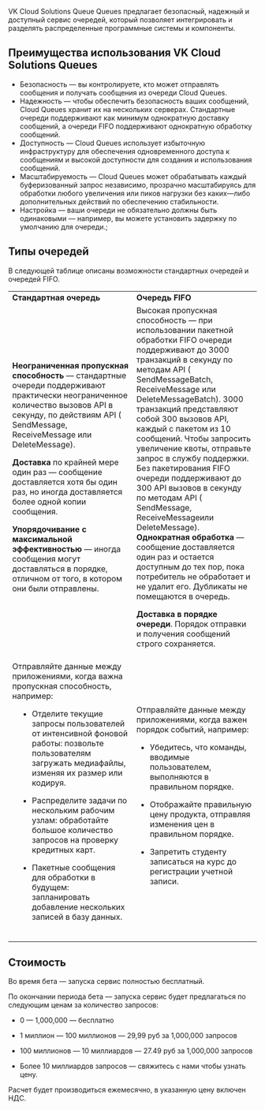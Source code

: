 VK Cloud Solutions Queue Queues предлагает безопасный, надежный и доступный сервис очередей, который позволяет интегрировать и разделять распределенные программные системы и компоненты.

## Преимущества использования VK Cloud Solutions Queues

*   Безопасность — вы контролируете, кто может отправлять сообщения и получать сообщения из очереди Cloud Queues.
*   Надежность — чтобы обеспечить безопасность ваших сообщений, Cloud Queues хранит их на нескольких серверах. Стандартные очереди поддерживают как минимум однократную доставку сообщений, а очереди FIFO поддерживают однократную обработку сообщений.
*   Доступность — Cloud Queues использует избыточную инфраструктуру для обеспечения одновременного доступа к сообщениям и высокой доступности для создания и использования сообщений.
*   Масштабируемость — Cloud Queues может обрабатывать каждый буферизованный запрос независимо, прозрачно масштабируясь для обработки любого увеличения или пиков нагрузки без каких—либо дополнительных действий по обеспечению стабильности.
*   Настройка — ваши очереди не обязательно должны быть одинаковыми — например, вы можете установить задержку по умолчанию для очереди.;

## Типы очередей

В следующей таблице описаны возможности стандартных очередей и очередей FIFO.

<table style="width: 100%;">
   <tbody>
      <tr>
         <td style="width: 50%; background—color: rgb(239, 239, 239);"><strong>Стандартная очередь</strong></td>
         <td style="width: 50%; background—color: rgb(239, 239, 239);"><strong>Очередь FIFO</strong></td>
      </tr>
      <tr>
         <td style="width: 50.0000%;">
            <p style="margin: 0px 0px 1em; padding: 0px; line—height: 1.5em;"><strong>Неограниченная пропускная способность</strong> — стандартные очереди поддерживают практически неограниченное количество вызовов API в секунду, по действиям API ( SendMessage, ReceiveMessage или DeleteMessage).</p>
            <p style="margin: 1em 0px; padding: 0px; line—height: 1.5em;"><strong>Доставка&nbsp;</strong>по крайней мере один раз — сообщение доставляется хотя бы один раз, но иногда доставляется более одной копии сообщения.</p>
            <p style="margin: 1em 0px 0px; padding: 0px; line—height: 1.5em;"><strong>Упорядочивание с максимальной эффективностью</strong> — иногда сообщения могут доставляться в порядке, отличном от того, в котором они были отправлены.</p>
            <br>
         </td>
         <td style="width: 50.0000%;">
            <span style="text—decoration—thickness: initial; text—decoration—style: initial; text—decoration—color: initial;">Высокая пропускная</span> способность — при использовании пакетной обработки FIFO очереди поддерживают до 3000 транзакций в секунду по методам API ( <span style="text—decoration—thickness: initial; text—decoration—style: initial; text—decoration—color: initial;">SendMessageBatch</span>, <span style="text—decoration—thickness: initial; text—decoration—style: initial; text—decoration—color: initial;">ReceiveMessage&nbsp;</span>или <span style="text—decoration—thickness: initial; text—decoration—style: initial; text—decoration—color: initial;">DeleteMessageBatch</span>). 3000 транзакций представляют собой 300 вызовов API, каждый с пакетом из 10 сообщений. Чтобы запросить увеличение квоты, отправьте запрос в службу поддержки. Без пакетирования FIFO очереди поддерживают до 300 API вызовов в секунду по методам API ( <span style="text—decoration—thickness: initial; text—decoration—style: initial; text—decoration—color: initial;">SendMessage</span>, <span style="text—decoration—thickness: initial; text—decoration—style: initial; text—decoration—color: initial;">ReceiveMessage</span>или <span style="text—decoration—thickness: initial; text—decoration—style: initial; text—decoration—color: initial;">DeleteMessage</span>).
            <p style="margin: 0px 0px 1em; padding: 0px; line—height: 1.5em;"><strong>Однократная обработка</strong> — сообщение доставляется один раз и остается доступным до тех пор, пока потребитель не обработает и не удалит его. Дубликаты не помещаются в очередь.</p>
            <p style="margin: 1em 0px 0px; padding: 0px; line—height: 1.5em;"><strong>Доставка в порядке очереди</strong>. Порядок отправки и получения сообщений строго сохраняется.</p>
            <br>
         </td>
      </tr>
      <tr>
         <td style="width: 50.0000%;">
            <p style="margin: 0px 0px 1em; padding: 0px; line—height: 1.5em;">Отправляйте данные между приложениями, когда важна пропускная способность, например:</p>
            <div style="margin—bottom: 1em; orphans: 2; text—align: start; text—indent: 0px; widows: 2; text—decoration—thickness: initial; text—decoration—style: initial; text—decoration—color: initial;">
               <ul style="padding: 0px 0px 0px 2.5rem; margin: 0px; list—style—position: outside; list—style—type: disc;" type="disc">
                  <li style="line—height: 1.5em; padding—left: 0.5rem;">
                     <p>Отделите текущие запросы пользователей от интенсивной фоновой работы: позвольте пользователям загружать медиафайлы, изменяя их размер или кодируя.</p>
                  </li>
                  <li>
                     <p>Распределите задачи по нескольким рабочим узлам: обработайте большое количество запросов на проверку кредитных карт.</p>
                  </li>
                  <li style="padding—top: 0.5em; line—height: 1.5em; padding—left: 0.5rem;">
                     <p>Пакетные сообщения для обработки в будущем: запланировать добавление нескольких записей в базу данных.</p>
                  </li>
               </ul>
            </div>
            <br>
         </td>
         <td style="width: 50.0000%;">
            <p>Отправляйте данные между приложениями, когда важен порядок событий, например:</p>
            <div>
               <ul>
                  <li>
                     <p>Убедитесь, что команды, вводимые пользователем, выполняются в правильном порядке.</p>
                  </li>
                  <li>
                     <p>Отображайте правильную цену продукта, отправляя изменения цен в правильном порядке.</p>
                  </li>
                  <li>
                     <p>Запретить студенту записаться на курс до регистрации учетной записи.</p>
                  </li>
               </ul>
            </div>
            <br>
         </td>
      </tr>
   </tbody>
</table>

## Стоимость

Во время бета — запуска сервис полностью бесплатный.

По окончании периода бета — запуска сервис будет предлагаться по следующим ценам за количество запросов:

- 0 — 1,000,000 — бесплатно

- 1 миллион — 100 миллионов — 29,99 руб за 1,000,000 запросов

- 100 миллионов — 10 миллиардов — 27.49 руб за 1,000,000 запросов

- Более 10 миллиардов запросов — свяжитесь с нами чтобы узнать цену.

Расчет будет производиться ежемесячно, в указанную цену включен НДС.
